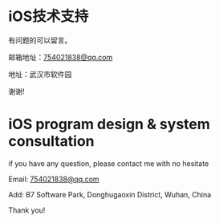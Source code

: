 # iOS技术支持

有问题的可以留言。

邮箱地址：754021838@qq.com

地址：武汉市软件园

谢谢!

# iOS program design & system consultation

if you have any question, please contact me with no hesitate

Email: 754021838@qq.com

Add: B7 Software Park, Donghugaoxin District, Wuhan, China

Thank you!

